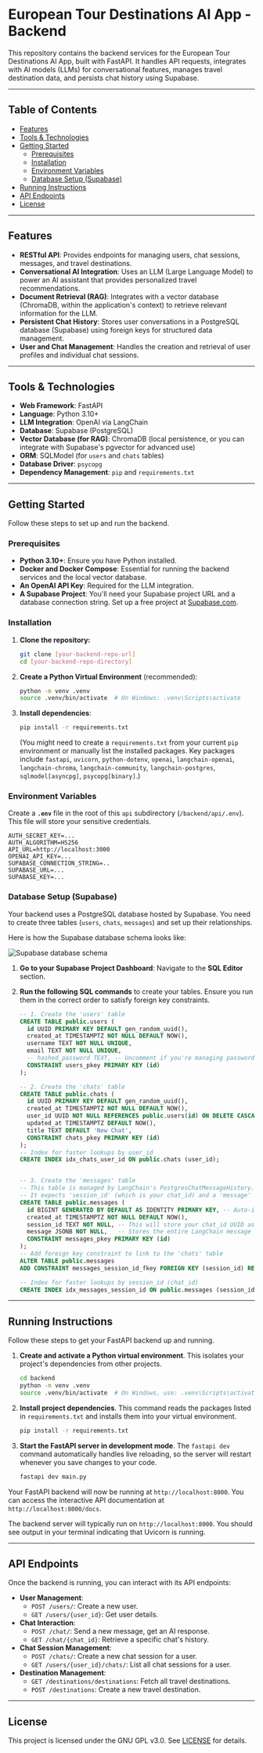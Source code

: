 # European Tour Destinations AI App - Backend

This repository contains the backend services for the European Tour Destinations AI App, built with FastAPI. It handles API requests, integrates with AI models (LLMs) for conversational features, manages travel destination data, and persists chat history using Supabase.

---

## Table of Contents
* [Features](#features)
* [Tools & Technologies](#tools--technologies)
* [Getting Started](#getting-started)
    * [Prerequisites](#prerequisites)
    * [Installation](#installation)
    * [Environment Variables](#environment-variables)
    * [Database Setup (Supabase)](#database-setup-supabase)
* [Running Instructions](#running-instructions)
* [API Endpoints](#api-endpoints)
* [License](#license)

---

## Features

* **RESTful API**: Provides endpoints for managing users, chat sessions, messages, and travel destinations.
* **Conversational AI Integration**: Uses an LLM (Large Language Model) to power an AI assistant that provides personalized travel recommendations.
* **Document Retrieval (RAG)**: Integrates with a vector database (ChromaDB, within the application's context) to retrieve relevant information for the LLM.
* **Persistent Chat History**: Stores user conversations in a PostgreSQL database (Supabase) using foreign keys for structured data management.
* **User and Chat Management**: Handles the creation and retrieval of user profiles and individual chat sessions.

---

## Tools & Technologies

* **Web Framework**: FastAPI
* **Language**: Python 3.10+
* **LLM Integration**: OpenAI via LangChain
* **Database**: Supabase (PostgreSQL)
* **Vector Database (for RAG)**: ChromaDB (local persistence, or you can integrate with Supabase's pgvector for advanced use)
* **ORM**: SQLModel (for `users` and `chats` tables)
* **Database Driver**: `psycopg`
* **Dependency Management**: `pip` and `requirements.txt` 

---

## Getting Started

Follow these steps to set up and run the backend.

### Prerequisites

* **Python 3.10+**: Ensure you have Python installed.
* **Docker and Docker Compose**: Essential for running the backend services and the local vector database.
* **An OpenAI API Key**: Required for the LLM integration.
* **A Supabase Project**: You'll need your Supabase project URL and a database connection string. Set up a free project at [Supabase.com](https://supabase.com/).

### Installation

1.  **Clone the repository:**
    ```bash
    git clone [your-backend-repo-url]
    cd [your-backend-repo-directory]
    ```
2.  **Create a Python Virtual Environment** (recommended):
    ```bash
    python -m venv .venv
    source .venv/bin/activate  # On Windows: .venv\Scripts\activate
    ```
3.  **Install dependencies**:
    ```bash
    pip install -r requirements.txt
    ```
    (You might need to create a `requirements.txt` from your current `pip` environment or manually list the installed packages. Key packages include `fastapi`, `uvicorn`, `python-dotenv`, `openai`, `langchain-openai`, `langchain-chroma`, `langchain-community`, `langchain-postgres`, `sqlmodel[asyncpg]`, `psycopg[binary]`.)

### Environment Variables

Create a **`.env`** file in the root of this `api` subdirectory (`/backend/api/.env`). This file will store your sensitive credentials.

```env
AUTH_SECRET_KEY=...
AUTH_ALGORITHM=HS256
API_URL=http://localhost:3000
OPENAI_API_KEY=...
SUPABASE_CONNECTION_STRING=..
SUPABASE_URL=...
SUPABASE_KEY=...

````

### Database Setup (Supabase)

Your backend uses a PostgreSQL database hosted by Supabase. You need to create three tables (`users`, `chats`, `messages`) and set up their relationships.

Here is how the Supabase database schema looks like:

![Supabase database schema](readme_images/supabase_db_schema.png)

1.  **Go to your Supabase Project Dashboard**: Navigate to the **SQL Editor** section.

2.  **Run the following SQL commands** to create your tables. Ensure you run them in the correct order to satisfy foreign key constraints.

    ```sql
    -- 1. Create the 'users' table
    CREATE TABLE public.users (
      id UUID PRIMARY KEY DEFAULT gen_random_uuid(),
      created_at TIMESTAMPTZ NOT NULL DEFAULT NOW(),
      username TEXT NOT NULL UNIQUE,
      email TEXT NOT NULL UNIQUE,
      -- hashed_password TEXT, -- Uncomment if you're managing passwords directly in this table
      CONSTRAINT users_pkey PRIMARY KEY (id)
    );

    -- 2. Create the 'chats' table
    CREATE TABLE public.chats (
      id UUID PRIMARY KEY DEFAULT gen_random_uuid(),
      created_at TIMESTAMPTZ NOT NULL DEFAULT NOW(),
      user_id UUID NOT NULL REFERENCES public.users(id) ON DELETE CASCADE,
      updated_at TIMESTAMPTZ DEFAULT NOW(),
      title TEXT DEFAULT 'New Chat',
      CONSTRAINT chats_pkey PRIMARY KEY (id)
    );
    -- Index for faster lookups by user_id
    CREATE INDEX idx_chats_user_id ON public.chats (user_id);


    -- 3. Create the 'messages' table
    -- This table is managed by LangChain's PostgresChatMessageHistory.
    -- It expects 'session_id' (which is your chat_id) and a 'message' column of type JSONB.
    CREATE TABLE public.messages (
      id BIGINT GENERATED BY DEFAULT AS IDENTITY PRIMARY KEY, -- Auto-incrementing ID for message order
      created_at TIMESTAMPTZ NOT NULL DEFAULT NOW(),
      session_id TEXT NOT NULL, -- This will store your chat_id UUID as text
      message JSONB NOT NULL,   -- Stores the entire LangChain message object (role, content, metadata)
      CONSTRAINT messages_pkey PRIMARY KEY (id)
    );
    -- Add foreign key constraint to link to the 'chats' table
    ALTER TABLE public.messages
    ADD CONSTRAINT messages_session_id_fkey FOREIGN KEY (session_id) REFERENCES public.chats(id) ON DELETE CASCADE;

    -- Index for faster lookups by session_id (chat_id)
    CREATE INDEX idx_messages_session_id ON public.messages (session_id);
    ```

-----

## Running Instructions

Follow these steps to get your FastAPI backend up and running.

1.  **Create and activate a Python virtual environment**. This isolates your project's dependencies from other projects.

    ```bash
    cd backend
    python -m venv .venv
    source .venv/bin/activate  # On Windows, use: .venv\Scripts\activate
    ```

2.  **Install project dependencies**. This command reads the packages listed in `requirements.txt` and installs them into your virtual environment.

    ```bash
    pip install -r requirements.txt
    ```

3.  **Start the FastAPI server in development mode**. The `fastapi dev` command automatically handles live reloading, so the server will restart whenever you save changes to your code.

    ```bash
    fastapi dev main.py
    ```

Your FastAPI backend will now be running at `http://localhost:8000`. You can access the interactive API documentation at `http://localhost:8000/docs`.

The backend server will typically run on `http://localhost:8000`. You should see output in your terminal indicating that Uvicorn is running.

-----

## API Endpoints

Once the backend is running, you can interact with its API endpoints:
  * **User Management**:
      * `POST /users/`: Create a new user.
      * `GET /users/{user_id}`: Get user details.
  * **Chat Interaction**:
      * `POST /chat/`: Send a new message, get an AI response.
      * `GET /chat/{chat_id}`: Retrieve a specific chat's history.
  * **Chat Session Management**:
      * `POST /chats/`: Create a new chat session for a user.
      * `GET /users/{user_id}/chats/`: List all chat sessions for a user.
  * **Destination Management**:
      * `GET /destinations/destinations`: Fetch all travel destinations.
      * `POST /destinations`: Create a new travel destination.

-----

## License

This project is licensed under the GNU GPL v3.0. See [LICENSE](https://www.google.com/search?q=LICENSE) for details.


